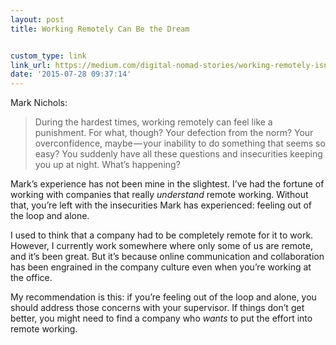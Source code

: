 ```yaml
---
layout: post
title: Working Remotely Can Be the Dream


custom_type: link
link_url: https://medium.com/digital-nomad-stories/working-remotely-isn-t-always-a-dream-151619ae45dc
date: '2015-07-28 09:37:14'
---
```

Mark Nichols:

> During the hardest times, working remotely can feel like a punishment. For what, though? Your defection from the norm? Your overconfidence, maybe — your inability to do something that seems so easy? You suddenly have all these questions and insecurities keeping you up at night. What’s happening?

Mark’s experience has not been mine in the slightest. I’ve had the fortune of working with companies that really _understand_ remote working. Without that, you’re left with the insecurities Mark has experienced: feeling out of the loop and alone.

I used to think that a company had to be completely remote for it to work. However, I currently work somewhere where only some of us are remote, and it’s been great. But it’s because online communication and collaboration has been engrained in the company culture even when you’re working at the office.

My recommendation is this: if you’re feeling out of the loop and alone, you should address those concerns with your supervisor. If things don’t get better, you might need to find a company who _wants_ to put the effort into remote working.
